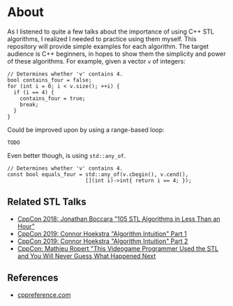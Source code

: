 # About
As I listened to quite a few talks about the importance of using C++ STL algorithms, I realized I needed to practice using them myself. This repository will provide simple examples for each algorithm. The target audience is C++ beginners, in hopes to show them the simplicity and power of these algorithms. For example, given a vector ```v``` of integers:

```
// Determines whether 'v' contains 4.
bool contains_four = false;
for (int i = 0; i < v.size(); ++i) {
  if (i == 4) { 
    contains_four = true;
    break;
  }
}
```
Could be improved upon by using a range-based loop:
```
TODO
```
Even better though, is using ```std::any_of```. 
```
// Determines whether 'v' contains 4.
const bool equals_four = std::any_of(v.cbegin(), v.cend(), 
                         [](int i)->int{ return i == 4; });
```

## Related STL Talks
- [CppCon 2018: Jonathan Boccara "105 STL Algorithms in Less Than an Hour"](https://www.youtube.com/watch?v=2olsGf6JIkU&t=2459s)
- [CppCon 2019: Connor Hoekstra "Algorithm Intuition" Part 1](https://www.youtube.com/watch?v=pUEnO6SvAMo)
- [CppCon 2019: Connor Hoekstra "Algorithm Intuition" Part 2](https://www.youtube.com/watch?v=sEvYmb3eKsw)
- [CppCon: Mathieu Ropert "This Videogame Programmer Used the STL and You Will Never Guess What Happened Next](https://www.youtube.com/watch?v=6hC9IxqdDDw)

## References
- [cppreference.com](https://en.cppreference.com/w/cpp/algorithm)
